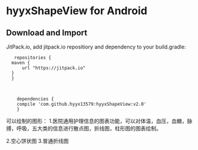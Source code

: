 
hyyxShapeView for Android
============================

Download and Import
--------------------

JitPack.io, add jitpack.io repositiory and dependency to your build.gradle:

       repositories {
      maven {
          url "https://jitpack.io"
      }
      }

	

        dependencies {
        compile 'com.github.hyyx13579:hyyxShapeView:v2.0'
        }


可以绘制的图形：
1.医院通用护理信息的图表功能，可以对体温，血压，血糖，脉搏，呼吸，五大类的信息进行散点图，折线图，柱形图的图表绘制。

2.空心饼状图
3.普通折线图
